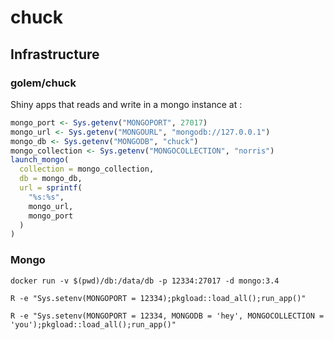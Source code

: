 # chuck

<!-- badges: start -->
<!-- badges: end -->

## Infrastructure

### golem/chuck

Shiny apps that reads and write in a mongo instance at : 

```r
mongo_port <- Sys.getenv("MONGOPORT", 27017)
mongo_url <- Sys.getenv("MONGOURL", "mongodb://127.0.0.1")
mongo_db <- Sys.getenv("MONGODB", "chuck")
mongo_collection <- Sys.getenv("MONGOCOLLECTION", "norris")
launch_mongo(
  collection = mongo_collection, 
  db = mongo_db, 
  url = sprintf(
    "%s:%s", 
    mongo_url,
    mongo_port
  )
)
```

### Mongo

``` 
docker run -v $(pwd)/db:/data/db -p 12334:27017 -d mongo:3.4 
```

```
R -e "Sys.setenv(MONGOPORT = 12334);pkgload::load_all();run_app()"
```

```
R -e "Sys.setenv(MONGOPORT = 12334, MONGODB = 'hey', MONGOCOLLECTION = 'you');pkgload::load_all();run_app()"
```